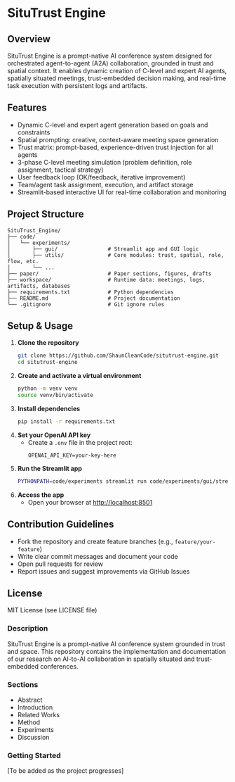 # SituTrust Engine

## Overview
SituTrust Engine is a prompt-native AI conference system designed for orchestrated agent-to-agent (A2A) collaboration, grounded in trust and spatial context. It enables dynamic creation of C-level and expert AI agents, spatially situated meetings, trust-embedded decision making, and real-time task execution with persistent logs and artifacts.

## Features
- Dynamic C-level and expert agent generation based on goals and constraints
- Spatial prompting: creative, context-aware meeting space generation
- Trust matrix: prompt-based, experience-driven trust injection for all agents
- 3-phase C-level meeting simulation (problem definition, role assignment, tactical strategy)
- User feedback loop (OK/feedback, iterative improvement)
- Team/agent task assignment, execution, and artifact storage
- Streamlit-based interactive UI for real-time collaboration and monitoring

## Project Structure
```
SituTrust_Engine/
├── code/
│   └── experiments/
│       ├── gui/                # Streamlit app and GUI logic
│       ├── utils/              # Core modules: trust, spatial, role, flow, etc.
│       └── ...
├── paper/                      # Paper sections, figures, drafts
├── workspace/                  # Runtime data: meetings, logs, artifacts, databases
├── requirements.txt            # Python dependencies
├── README.md                   # Project documentation
└── .gitignore                  # Git ignore rules
```

## Setup & Usage
1. **Clone the repository**
   ```bash
   git clone https://github.com/ShaunCleanCode/situtrust-engine.git
   cd situtrust-engine
   ```
2. **Create and activate a virtual environment**
   ```bash
   python -m venv venv
   source venv/bin/activate
   ```
3. **Install dependencies**
   ```bash
   pip install -r requirements.txt
   ```
4. **Set your OpenAI API key**
   - Create a `.env` file in the project root:
     ```
     OPENAI_API_KEY=your-key-here
     ```
5. **Run the Streamlit app**
   ```bash
   PYTHONPATH=code/experiments streamlit run code/experiments/gui/streamlit_app.py
   ```
6. **Access the app**
   - Open your browser at [http://localhost:8501](http://localhost:8501)

## Contribution Guidelines
- Fork the repository and create feature branches (e.g., `feature/your-feature`)
- Write clear commit messages and document your code
- Open pull requests for review
- Report issues and suggest improvements via GitHub Issues

## License
MIT License (see LICENSE file)

### Description
SituTrust Engine is a prompt-native AI conference system grounded in trust and space. This repository contains the implementation and documentation of our research on AI-to-AI collaboration in spatially situated and trust-embedded conferences.

### Sections
- Abstract
- Introduction
- Related Works
- Method
- Experiments
- Discussion

### Getting Started
[To be added as the project progresses] 
